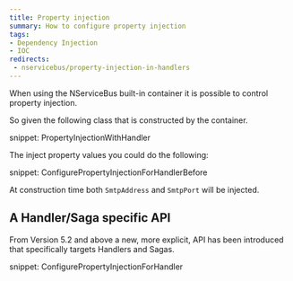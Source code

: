 ```yaml
---
title: Property injection
summary: How to configure property injection
tags:
- Dependency Injection
- IOC
redirects:
 - nservicebus/property-injection-in-handlers
---
```


When using the NServiceBus built-in container it is possible to control property injection.

So given the following class that is constructed by the container.

snippet: PropertyInjectionWithHandler

The inject property values you could do the following:

snippet: ConfigurePropertyInjectionForHandlerBefore

At construction time both `SmtpAddress` and `SmtpPort` will be injected.


## A Handler/Saga specific API

From Version 5.2 and above a new, more explicit, API has been introduced that specifically targets Handlers and Sagas.

snippet: ConfigurePropertyInjectionForHandler